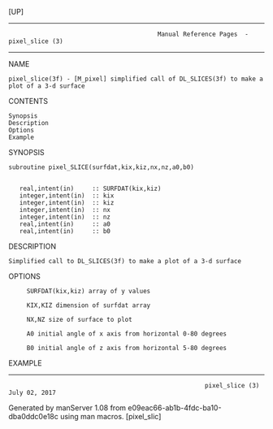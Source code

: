 [UP]

-----------------------------------------------------------------------------------------------------------------------------------
                                             Manual Reference Pages  - pixel_slice (3)
-----------------------------------------------------------------------------------------------------------------------------------
                                                                 
NAME

    pixel_slice(3f) - [M_pixel] simplified call of DL_SLICES(3f) to make a plot of a 3-d surface

CONTENTS

    Synopsis
    Description
    Options
    Example

SYNOPSIS

    subroutine pixel_SLICE(surfdat,kix,kiz,nx,nz,a0,b0)


       real,intent(in)     :: SURFDAT(kix,kiz)
       integer,intent(in)  :: kix
       integer,intent(in)  :: kiz
       integer,intent(in)  :: nx
       integer,intent(in)  :: nz
       real,intent(in)     :: a0
       real,intent(in)     :: b0



DESCRIPTION

    Simplified call to DL_SLICES(3f) to make a plot of a 3-d surface

OPTIONS

         SURFDAT(kix,kiz) array of y values

         KIX,KIZ dimension of surfdat array

         NX,NZ size of surface to plot

         A0 initial angle of x axis from horizontal 0-80 degrees

         B0 initial angle of z axis from horizontal 5-80 degrees

EXAMPLE

-----------------------------------------------------------------------------------------------------------------------------------

                                                          pixel_slice (3)                                             July 02, 2017

Generated by manServer 1.08 from e09eac66-ab1b-4fdc-ba10-dba0ddc0e18c using man macros.
                                                           [pixel_slic]
